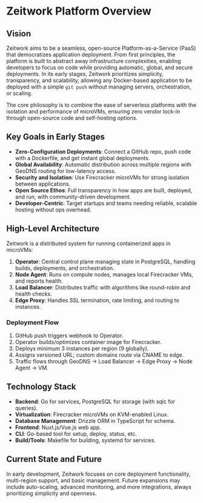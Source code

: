 # Zeitwork Platform Overview

## Vision

Zeitwork aims to be a seamless, open-source Platform-as-a-Service (PaaS) that democratizes application deployment. From first principles, the platform is built to abstract away infrastructure complexities, enabling developers to focus on code while providing automatic, global, and secure deployments. In its early stages, Zeitwork prioritizes simplicity, transparency, and scalability, allowing any Docker-based application to be deployed with a simple `git push` without managing servers, orchestration, or scaling.

The core philosophy is to combine the ease of serverless platforms with the isolation and performance of microVMs, ensuring zero vendor lock-in through open-source code and self-hosting options.

## Key Goals in Early Stages

- **Zero-Configuration Deployments**: Connect a GitHub repo, push code with a Dockerfile, and get instant global deployments.
- **Global Availability**: Automatic distribution across multiple regions with GeoDNS routing for low-latency access.
- **Security and Isolation**: Use Firecracker microVMs for strong isolation between applications.
- **Open Source Ethos**: Full transparency in how apps are built, deployed, and run, with community-driven development.
- **Developer-Centric**: Target startups and teams needing reliable, scalable hosting without ops overhead.

## High-Level Architecture

Zeitwork is a distributed system for running containerized apps in microVMs:

1. **Operator**: Central control plane managing state in PostgreSQL, handling builds, deployments, and orchestration.
2. **Node Agent**: Runs on compute nodes, manages local Firecracker VMs, and reports health.
3. **Load Balancer**: Distributes traffic with algorithms like round-robin and health checks.
4. **Edge Proxy**: Handles SSL termination, rate limiting, and routing to instances.

### Deployment Flow

1. GitHub push triggers webhook to Operator.
2. Operator builds/optimizes container image for Firecracker.
3. Deploys minimum 3 instances per region (9 globally).
4. Assigns versioned URL; custom domains route via CNAME to edge.
5. Traffic flows through GeoDNS → Load Balancer → Edge Proxy → Node Agent → VM.

## Technology Stack

- **Backend**: Go for services, PostgreSQL for storage (with sqlc for queries).
- **Virtualization**: Firecracker microVMs on KVM-enabled Linux.
- **Database Management**: Drizzle ORM in TypeScript for schema.
- **Frontend**: Nuxt.js/Vue.js web app.
- **CLI**: Go-based tool for setup, deploy, status, etc.
- **Build/Tools**: Makefile for building, systemd for services.

## Current State and Future

In early development, Zeitwork focuses on core deployment functionality, multi-region support, and basic management. Future expansions may include auto-scaling, advanced monitoring, and more integrations, always prioritizing simplicity and openness.
